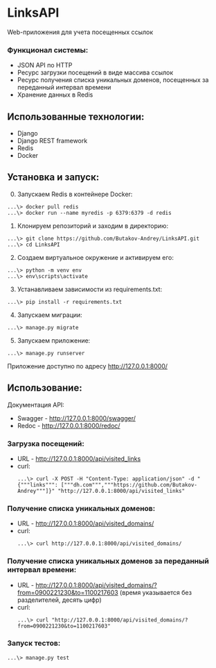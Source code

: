 # LinksAPI
Web-приложения для учета посещенных ссылок
### Функционал системы:
* JSON API по HTTP
* Ресурс загрузки посещений в виде массива ссылок
* Ресурс получения списка уникальных доменов, посещенных за переданный интервал времени
* Хранение данных в Redis 
## Использованные технологии:
* Django
* Django REST framework
* Redis
* Docker
## Установка и запуск:
0. Запускаем Redis в контейнере Docker:
  ```
  ...\> docker pull redis
  ...\> docker run --name myredis -p 6379:6379 -d redis
  ```
1. Клонируем репозиторий и заходим в директорию:
  ```
  ...\> git clone https://github.com/Butakov-Andrey/LinksAPI.git
  ...\> cd LinksAPI
  ```
2. Создаем виртуальное окружение и активируем его:
  ```
  ...\> python -m venv env
  ...\> env\scripts\activate
  ```
3. Устанавливаем зависимости из requirements.txt:
  ```
  ...\> pip install -r requirements.txt
  ```
4. Запускаем миграции:
  ```
  ...\> manage.py migrate
  ```
5. Запускаем приложение:
  ```
  ...\> manage.py runserver
  ```
Приложение доступно по адресу http://127.0.0.1:8000/
## Использование:
Документация API:
* Swagger - http://127.0.0.1:8000/swagger/
* Redoc - http://127.0.0.1:8000/redoc/
### Загрузка посещений:
* URL - http://127.0.0.1:8000/api/visited_links
* curl:
  ```
  ...\> curl -X POST -H "Content-Type: application/json" -d "{"""links""": ["""dh.com""","""https://github.com/Butakov-Andrey"""]}" "http://127.0.0.1:8000/api/visited_links"
  ```
### Получение списка уникальных доменов:
* URL - http://127.0.0.1:8000/api/visited_domains/
* curl:
  ```
  ...\> curl http://127.0.0.1:8000/api/visited_domains/
  ```
### Получение списка уникальных доменов за переданный интервал времени:
* URL - http://127.0.0.1:8000/api/visited_domains/?from=0900221230&to=1100217603
  (время указывается без разделителей, десять цифр)
* curl:
  ```
  ...\> curl "http://127.0.0.1:8000/api/visited_domains/?from=0900221230&to=1100217603"
  ```
### Запуск тестов:
  ```
  ...\> manage.py test
  ```
